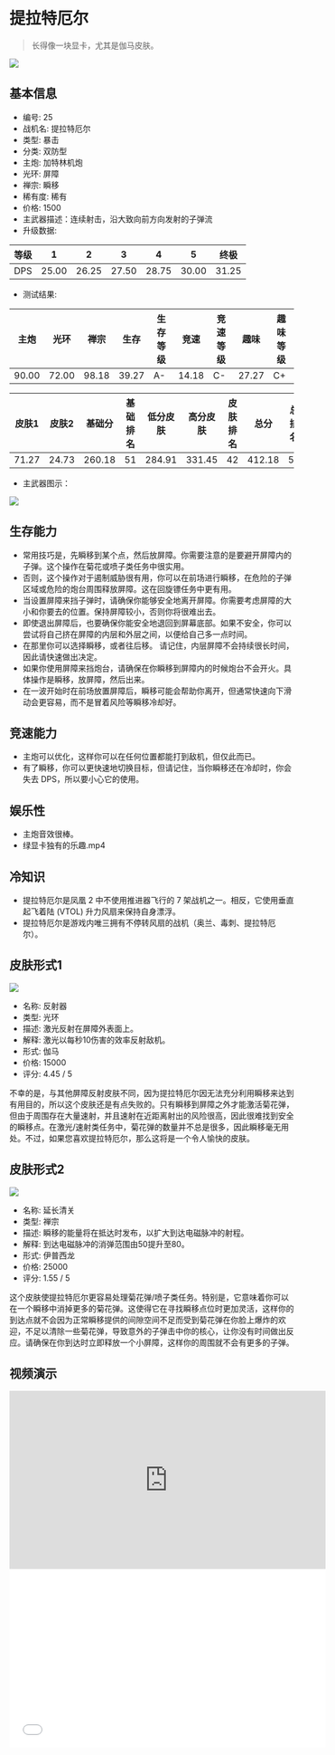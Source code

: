 # 提拉特厄尔

> 长得像一块显卡，尤其是伽马皮肤。

<img src="/ships/ship_25.png" style={{zoom:1}}/>

## 基本信息

- 编号: 25
- 战机名: 提拉特厄尔
- 类型: 暴击
- 分类: 双防型
- 主炮: 加特林机炮
- 光环: 屏障
- 禅宗: 瞬移
- 稀有度: 稀有
- 价格: 1500
- 主武器描述：连续射击，沿大致向前方向发射的子弹流
- 升级数据: 

| 等级 | 1 | 2 | 3 | 4 | 5 | 终极 |
|--|--|--|--|--|--|--|
| DPS | 25.00 | 26.25 | 27.50 | 28.75 | 30.00 | 31.25 |

- 测试结果: 

| 主炮 | 光环 | 禅宗 | 生存 | 生存等级 | 竞速 | 竞速等级 | 趣味 | 趣味等级 |
|--|--|--|--|--|--|--|--|--|
| 90.00 | 72.00 | 98.18 | 39.27 | A- | 14.18 | C- | 27.27 | C+ |

| 皮肤1 | 皮肤2 | 基础分 | 基础排名 | 低分皮肤 | 高分皮肤 | 皮肤排名 | 总分 | 总排名 |
|--|--|--|--|--|--|--|--|--|
| 71.27 | 24.73 | 260.18 | 51 | 284.91 | 331.45 | 42 | 412.18 | 54 |

- 主武器图示：

<img src="/illustration/main_25.gif" style={{zoom:1}}/>

## 生存能力

- 常用技巧是，先瞬移到某个点，然后放屏障。你需要注意的是要避开屏障内的子弹。这个操作在菊花或喷子类任务中很实用。
- 否则，这个操作对于遏制威胁很有用，你可以在前场进行瞬移，在危险的子弹区域或危险的炮台周围释放屏障。这在回旋镖任务中更有用。
- 当设置屏障来挡子弹时，请确保你能够安全地离开屏障。你需要考虑屏障的大小和你要去的位置。保持屏障较小，否则你将很难出去。
- 即使退出屏障后，也要确保你能安全地退回到屏幕底部。如果不安全，你可以尝试将自己挤在屏障的内层和外层之间，以便给自己多一点时间。
- 在那里你可以选择瞬移，或者往后移。 请记住，内层屏障不会持续很长时间，因此请快速做出决定。
- 如果你使用屏障来挡炮台，请确保在你瞬移到屏障内的时候炮台不会开火。具体操作是瞬移，放屏障，然后出来。
- 在一波开始时在前场放置屏障后，瞬移可能会帮助你离开，但通常快速向下滑动会更容易，而不是冒着风险等瞬移冷却好。

## 竞速能力

- 主炮可以优化，这样你可以在任何位置都能打到敌机，但仅此而已。
- 有了瞬移，你可以更快速地切换目标，但请记住，当你瞬移还在冷却时，你会失去 DPS，所以要小心它的使用。

## 娱乐性

- 主炮音效很棒。
- 绿显卡独有的乐趣.mp4

## 冷知识

- 提拉特厄尔是凤凰 2 中不使用推进器飞行的 7 架战机之一。相反，它使用垂直起飞着陆 (VTOL) 升力风扇来保持自身漂浮。
- 提拉特厄尔是游戏内唯三拥有不停转风扇的战机（奥兰、毒刺、提拉特厄尔）。

## 皮肤形式1

<img src="/ships/ship_25_apex_1.png" style={{zoom:1}}/>

- 名称: 反射器
- 类型: 光环
- 描述: 激光反射在屏障外表面上。
- 解释: 激光以每秒10伤害的效率反射敌机。
- 形式: 伽马
- 价格: 15000
- 评分: 4.45 / 5

不幸的是，与其他屏障反射皮肤不同，因为提拉特厄尔因无法充分利用瞬移来达到有用目的，所以这个皮肤还是有点失败的。只有瞬移到屏障之外才能激活菊花弹，但由于周围存在大量速射，并且速射在近距离射出的风险很高，因此很难找到安全的瞬移点。在激光/速射类任务中，菊花弹的数量并不总是很多，因此瞬移毫无用处。不过，如果您喜欢提拉特厄尔，那么这将是一个令人愉快的皮肤。

## 皮肤形式2

<img src="/ships/ship_25_apex_2.png" style={{zoom:1}}/>

- 名称: 延长清关
- 类型: 禅宗
- 描述: 瞬移的能量将在抵达时发布，以扩大到达电磁脉冲的射程。
- 解释: 到达电磁脉冲的消弹范围由50提升至80。
- 形式: 伊普西龙
- 价格: 25000
- 评分: 1.55 / 5

这个皮肤使提拉特厄尔更容易处理菊花弹/喷子类任务。特别是，它意味着你可以在一个瞬移中消掉更多的菊花弹。这使得它在寻找瞬移点位时更加灵活，这样你的到达点就不会因为正常瞬移提供的间隙空间不足而受到菊花弹在你脸上爆炸的欢迎，不足以清除一些菊花弹，导致意外的子弹击中你的核心，让你没有时间做出反应。请确保在你到达时立即释放一个小屏障，这样你的周围就不会有更多的子弹。

## 视频演示

<iframe width="560" height="315" src="https://www.youtube.com/embed/3P9lhR65BGY?si=GaWWaHDvnfJyFOlb" title="YouTube video player" frameborder="0" allow="accelerometer; autoplay; clipboard-write; encrypted-media; gyroscope; picture-in-picture; web-share" referrerpolicy="strict-origin-when-cross-origin" allowfullscreen></iframe>

<br/>

<iframe width="560" height="315" src="//player.bilibili.com/player.html?aid=952430454&bvid=BV1Gs4y1P7wu&cid=1094681879&p=1&autoplay=false" scrolling="no" border="0" frameborder="no" allow="accelerometer; autoplay; clipboard-write; encrypted-media; gyroscope; picture-in-picture; web-share" framespacing="0" allowfullscreen="true"> </iframe>
